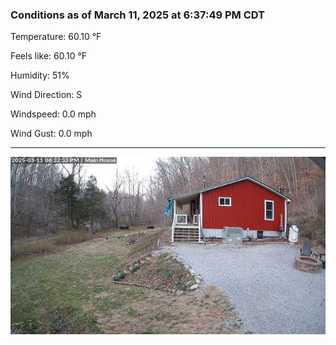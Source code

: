 ### Conditions as of March 11, 2025 at 6:37:49 PM CDT 

Temperature: 60.10 &deg;F

Feels like: 60.10 &deg;F

Humidity: 51%

Wind Direction: S

Windspeed: 0.0 mph

Wind Gust: 0.0 mph

---

<img src="./images/latest.jpeg"/>

